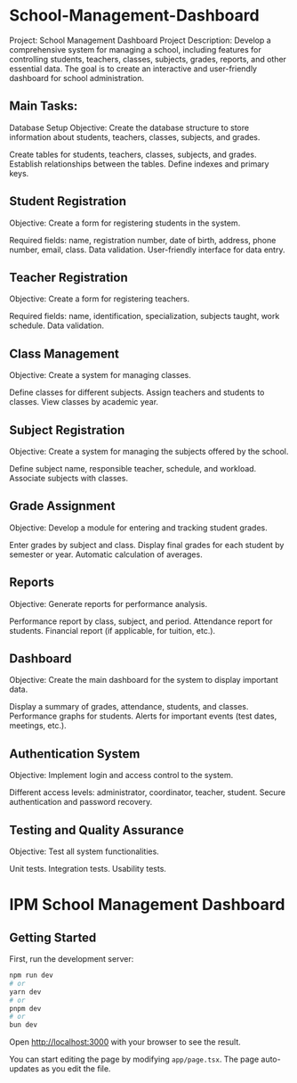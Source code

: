 # School-Management-Dashboard

Project: School Management Dashboard Project Description: Develop a comprehensive system for managing a school, including features for controlling students, teachers, classes, subjects, grades, reports, and other essential data. The goal is to create an interactive and user-friendly dashboard for school administration.

## Main Tasks:

Database Setup
Objective: Create the database structure to store information about students, teachers, classes, subjects, and grades.

Create tables for students, teachers, classes, subjects, and grades.
Establish relationships between the tables.
Define indexes and primary keys.

## Student Registration

Objective: Create a form for registering students in the system.

Required fields: name, registration number, date of birth, address, phone number, email, class.
Data validation.
User-friendly interface for data entry.

## Teacher Registration

Objective: Create a form for registering teachers.

Required fields: name, identification, specialization, subjects taught, work schedule.
Data validation.

## Class Management

Objective: Create a system for managing classes.

Define classes for different subjects.
Assign teachers and students to classes.
View classes by academic year.

## Subject Registration

Objective: Create a system for managing the subjects offered by the school.

Define subject name, responsible teacher, schedule, and workload.
Associate subjects with classes.

## Grade Assignment

Objective: Develop a module for entering and tracking student grades.

Enter grades by subject and class.
Display final grades for each student by semester or year.
Automatic calculation of averages.

## Reports

Objective: Generate reports for performance analysis.

Performance report by class, subject, and period.
Attendance report for students.
Financial report (if applicable, for tuition, etc.).

## Dashboard

Objective: Create the main dashboard for the system to display important data.

Display a summary of grades, attendance, students, and classes.
Performance graphs for students.
Alerts for important events (test dates, meetings, etc.).

## Authentication System

Objective: Implement login and access control to the system.

Different access levels: administrator, coordinator, teacher, student.
Secure authentication and password recovery.

## Testing and Quality Assurance

Objective: Test all system functionalities.

Unit tests.
Integration tests.
Usability tests.

# IPM School Management Dashboard

## Getting Started

First, run the development server:

```bash
npm run dev
# or
yarn dev
# or
pnpm dev
# or
bun dev
```

Open [http://localhost:3000](http://localhost:3000) with your browser to see the result.

You can start editing the page by modifying `app/page.tsx`. The page auto-updates as you edit the file.
